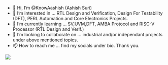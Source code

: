 - 👋 Hi, I’m @KnowAashish (Ashish Suri)
- 👀 I’m interested in ... RTL Design and Verification, Design For Testability (DFT), PERL Automation and Core Electronics Projects.
- 🌱 I’m currently learning ... SV,UVM,DFT, AMBA Protocol and RISC-V Processor (RTL Design and Verif.)
- 💞️ I’m looking to collaborate on ... industrial and/or independant projects under above mentioned topics.
- 📫 How to reach me ... find my socials under bio. Thank you.

<!---
KnowAashish/KnowAashish is a ✨ special ✨ repository because its `README.md` (this file) appears on your GitHub profile.
You can click the Preview link to take a look at your changes.
--->
![](https://komarev.com/ghpvc/?username=KnowAashish&color=green)
